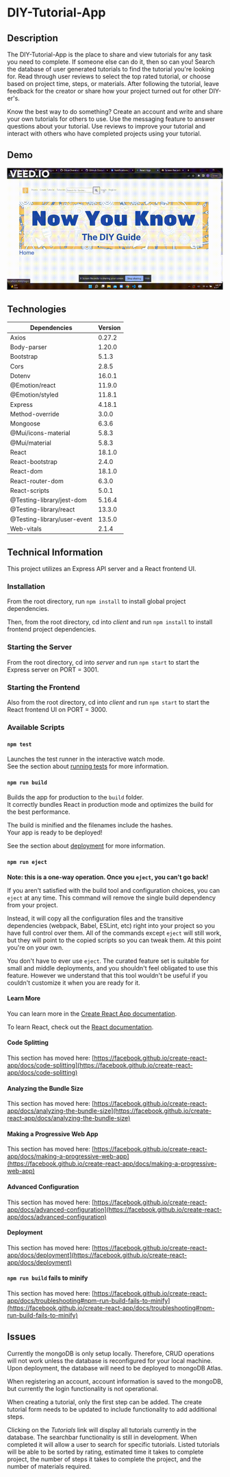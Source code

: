 # DIY-Tutorial-App

## Description

The DIY-Tutorial-App is the place to share and view tutorials for any task you need to complete. If someone else can do it, then so can you! Search the database of user generated tutorials to find the tutorial you're looking for. Read through user reviews to select the top rated tutorial, or choose based on project time, steps, or materials. After following the tutorial, leave feedback for the creator or share how your project turned out for other DIY-er's. 

Know the best way to do something? Create an account and write and share your own tutorials for others to use. Use the messaging feature to answer questions about your tutorial. Use reviews to improve your tutorial and interact with others who have completed projects using your tutorial. 

## Demo
![Demo gif](https://github.com/ZachFlota/DIY-Tutorial-App/blob/zach/client/src/assets/DIY-Demo_Gif.gif)


## Technologies

| Dependencies | Version |
| ------------ | ------- |
| Axios | 0.27.2 |
| Body-parser | 1.20.0 |
| Bootstrap | 5.1.3 |
| Cors | 2.8.5 |
| Dotenv | 16.0.1 |
| @Emotion/react | 11.9.0 |
| @Emotion/styled | 11.8.1 |
| Express | 4.18.1 |
| Method-override | 3.0.0 |
| Mongoose | 6.3.6 |
| @Mui/icons-material | 5.8.3 |
| @Mui/material | 5.8.3 |
| React | 18.1.0 |
| React-bootstrap | 2.4.0 |
| React-dom | 18.1.0 |
| React-router-dom | 6.3.0 |
| React-scripts | 5.0.1 |
| @Testing-library/jest-dom | 5.16.4 |
| @Testing-library/react | 13.3.0 |
| @Testing-library/user-event | 13.5.0 |
| Web-vitals | 2.1.4 |

## Technical Information

This project utilizes an Express API server and a React frontend UI.

### Installation
From the root directory, run `npm install` to install global project dependencies.

Then, from the root directory, cd into *client* and run `npm install` to install frontend project dependencies. 

### Starting the Server

From the root directory, cd into *server* and run `npm start` to start the Express server on PORT = 3001.

### Starting the Frontend

Also from the root directory, cd into *client* and run `npm start` to start the React frontend UI on PORT = 3000.

### Available Scripts

#### `npm test`

Launches the test runner in the interactive watch mode.\
See the section about [running tests](https://facebook.github.io/create-react-app/docs/running-tests) for more information.

#### `npm run build`

Builds the app for production to the `build` folder.\
It correctly bundles React in production mode and optimizes the build for the best performance.

The build is minified and the filenames include the hashes.\
Your app is ready to be deployed!

See the section about [deployment](https://facebook.github.io/create-react-app/docs/deployment) for more information.

#### `npm run eject`

**Note: this is a one-way operation. Once you `eject`, you can't go back!**

If you aren't satisfied with the build tool and configuration choices, you can `eject` at any time. This command will remove the single build dependency from your project.

Instead, it will copy all the configuration files and the transitive dependencies (webpack, Babel, ESLint, etc) right into your project so you have full control over them. All of the commands except `eject` will still work, but they will point to the copied scripts so you can tweak them. At this point you're on your own.

You don't have to ever use `eject`. The curated feature set is suitable for small and middle deployments, and you shouldn't feel obligated to use this feature. However we understand that this tool wouldn't be useful if you couldn't customize it when you are ready for it.

#### Learn More

You can learn more in the [Create React App documentation](https://facebook.github.io/create-react-app/docs/getting-started).

To learn React, check out the [React documentation](https://reactjs.org/).

#### Code Splitting

This section has moved here: [https://facebook.github.io/create-react-app/docs/code-splitting](https://facebook.github.io/create-react-app/docs/code-splitting)

#### Analyzing the Bundle Size

This section has moved here: [https://facebook.github.io/create-react-app/docs/analyzing-the-bundle-size](https://facebook.github.io/create-react-app/docs/analyzing-the-bundle-size)

#### Making a Progressive Web App

This section has moved here: [https://facebook.github.io/create-react-app/docs/making-a-progressive-web-app](https://facebook.github.io/create-react-app/docs/making-a-progressive-web-app)

#### Advanced Configuration

This section has moved here: [https://facebook.github.io/create-react-app/docs/advanced-configuration](https://facebook.github.io/create-react-app/docs/advanced-configuration)

#### Deployment

This section has moved here: [https://facebook.github.io/create-react-app/docs/deployment](https://facebook.github.io/create-react-app/docs/deployment)

#### `npm run build` fails to minify

This section has moved here: [https://facebook.github.io/create-react-app/docs/troubleshooting#npm-run-build-fails-to-minify](https://facebook.github.io/create-react-app/docs/troubleshooting#npm-run-build-fails-to-minify)

## Issues

Currently the mongoDB is only setup locally. Therefore, CRUD operations will not work unless the database is reconfigured for your local machine. Upon deployment, the database will need to be deployed to mongoDB Atlas.

When registering an account, account information is saved to the mongoDB, but currently the login functionality is not operational. 

When creating a tutorial, only the first step can be added. The create tutorial form needs to be updated to include functionality to add additional steps.

Clicking on the *Tutorials* link will display all tutorials currently in the database. The searchbar functionality is still in development. When completed it will allow a user to search for specific tutorials. Listed tutorials will be able to be sorted by rating, estimated time it takes to complete project, the number of steps it takes to complete the project, and the number of materials required. 